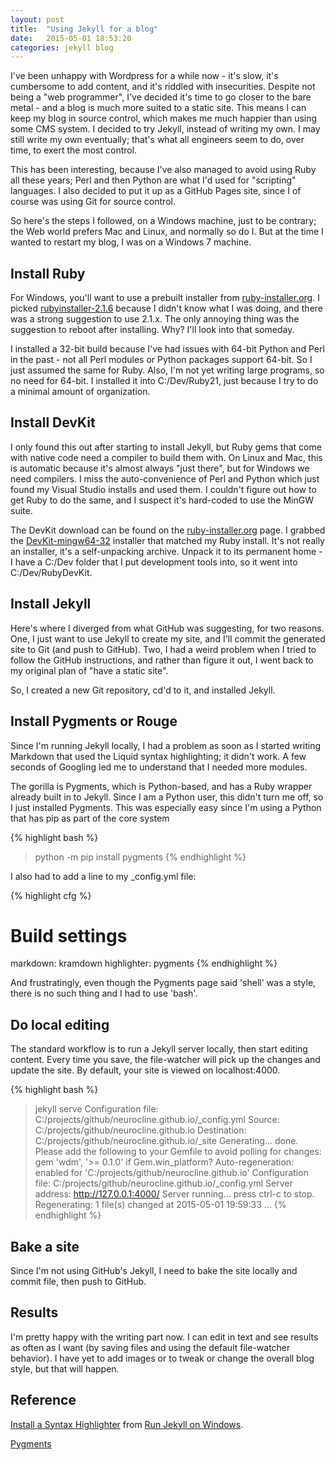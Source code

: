 ```yaml
---
layout: post
title:  "Using Jekyll for a blog"
date:   2015-05-01 18:53:20
categories: jekyll blog
---
```

I've been unhappy with Wordpress for a while now - it's slow, it's cumbersome to add content,
and it's riddled with insecurities. Despite not being a "web programmer", I've decided it's time
to go closer to the bare metal - and a blog is much more suited to a static site. This means I can
keep my blog in source control, which makes me much happier than using some CMS system. I decided
to try Jekyll, instead of writing my own. I may still write my own eventually; that's what all
engineers seem to do, over time, to exert the most control.

This has been interesting, because I've also managed to avoid using Ruby all these years; Perl and
then Python are what I'd used for "scripting" languages. I also decided to put it up as a GitHub
Pages site, since I of course was using Git for source control.

So here's the steps I followed, on a Windows machine, just to be contrary; the Web world prefers
Mac and Linux, and normally so do I. But at the time I wanted to restart my blog, I was on a
Windows 7 machine.

## Install Ruby

For Windows, you'll want to use a prebuilt installer from [ruby-installer.org][ruby-installer].
I picked [rubyinstaller-2.1.6][rubyinstaller-2.1.6] because I didn't know what I was doing, and
there was a strong suggestion to use 2.1.x. The only annoying thing was the suggestion to reboot
after installing. Why? I'll look into that someday.

I installed a 32-bit build because I've had issues with 64-bit Python and Perl in the past - not
all Perl modules or Python packages support 64-bit. So I just assumed the same for Ruby. Also, I'm
not yet writing large programs, so no need for 64-bit. I installed it into C:/Dev/Ruby21, just
because I try to do a minimal amount of organization.

## Install DevKit

I only found this out after starting to install Jekyll, but Ruby gems that come with native
code need a compiler to build them with. On Linux and Mac, this is automatic because it's almost
always "just there", but for Windows we need compilers. I miss the auto-convenience of Perl and
Python which just found my Visual Studio installs and used them. I couldn't figure out how to
get Ruby to do the same, and I suspect it's hard-coded to use the MinGW suite.

The DevKit download can be found on the [ruby-installer.org][ruby-installer] page. I grabbed
the [DevKit-mingw64-32][ruby-devkit-2.1.0] installer that matched my Ruby install. It's not
really an installer, it's a self-unpacking archive. Unpack it to its permanent home - I have
a C:/Dev folder that I put development tools into, so it went into C:/Dev/RubyDevKit.

## Install Jekyll

Here's where I diverged from what GitHub was suggesting, for two reasons. One, I just want to
use Jekyll to create my site, and I'll commit the generated site to Git (and push to GitHub).
Two, I had a weird problem when I tried to follow the GitHub instructions, and rather than figure
it out, I went back to my original plan of "have a static site".

So, I created a new Git repository, cd'd to it, and installed Jekyll.

## Install Pygments or Rouge

Since I'm running Jekyll locally, I had a problem as soon as I started writing Markdown that
used the Liquid syntax highlighting; it didn't work. A few seconds of Googling led me to
understand that I needed more modules.

The gorilla is Pygments, which is Python-based, and has a Ruby wrapper already built in to
Jekyll. Since I am a Python user, this didn't turn me off, so I just installed Pygments. This was
especially easy since I'm using a Python that has pip as part of the core system

{% highlight bash %}
> python -m pip install pygments
{% endhighlight %}

I also had to add a line to my _config.yml file:

{% highlight cfg %}
# Build settings
markdown: kramdown
highlighter: pygments
{% endhighlight %}

And frustratingly, even though the Pygments page said 'shell' was a style, there is no such
thing and I had to use 'bash'.

## Do local editing

The standard workflow is to run a Jekyll server locally, then start editing content. Every
time you save, the file-watcher will pick up the changes and update the site. By default, your
site is viewed on localhost:4000.

{% highlight bash %}
> jekyll serve
Configuration file: C:/projects/github/neurocline.github.io/_config.yml
            Source: C:/projects/github/neurocline.github.io
       Destination: C:/projects/github/neurocline.github.io/_site
      Generating...
                    done.
  Please add the following to your Gemfile to avoid polling for changes:
    gem 'wdm', '>= 0.1.0' if Gem.win_platform?
 Auto-regeneration: enabled for 'C:/projects/github/neurocline.github.io'
Configuration file: C:/projects/github/neurocline.github.io/_config.yml
    Server address: http://127.0.0.1:4000/
  Server running... press ctrl-c to stop.
      Regenerating: 1 file(s) changed at 2015-05-01 19:59:33
...
{% endhighlight %}

## Bake a site

Since I'm not using GitHub's Jekyll, I need to bake the site locally and commit file, then
push to GitHub.

## Results

I'm pretty happy with the writing part now. I can edit in text and see results as often as I
want (by saving files and using the default file-watcher behavior). I have yet to add images or
to tweak or change the overall blog style, but that will happen.

## Reference

[Install a Syntax Highlighter](http://jekyll-windows.juthilo.com/3-syntax-highlighting/) from
[Run Jekyll on Windows](http://jekyll-windows.juthilo.com/).

[Pygments](http://pygments.org/)

[ruby-installer]: http://rubyinstaller.org/downloads/
[rubyinstaller-2.1.6]: http://dl.bintray.com/oneclick/rubyinstaller/rubyinstaller-2.1.6.exe
[ruby-devkit-2.1.0]: http://dl.bintray.com/oneclick/rubyinstaller/DevKit-mingw64-32-4.7.2-20130224-1151-sfx.exe
[ruby-devkit-instr]: http://github.com/oneclick/rubyinstaller/wiki/Development-Kit
